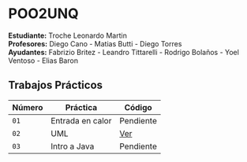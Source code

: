 # POO2UNQ

**Estudiante:** Troche Leonardo Martin  
**Profesores:** Diego Cano - Matias Butti - Diego Torres  
**Ayudantes:** Fabrizio Britez - Leandro Tittarelli - Rodrigo Bolaños - Yoel Ventoso - Elias Baron

## Trabajos Prácticos

| Número | Práctica         | Código      |
| ------ | ---------------- | ----------- |
| `01`   | Entrada en calor | Pendiente   |
| `02`   | UML              | [Ver](TP02) |
| `03`   | Intro a Java     | Pendiente   |

